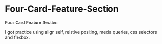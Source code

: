# Four-Card-Feature-Section

Four Card Feature Section

I got practice using align self, relative positing, media queries, css selectors and flexbox.

